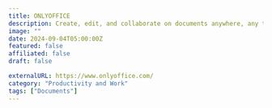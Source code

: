 ```yaml
---
title: ONLYOFFICE
description: Create, edit, and collaborate on documents anywhere, any time.
image: ""
date: 2024-09-04T05:00:00Z
featured: false
affiliated: false
draft: false

externalURL: https://www.onlyoffice.com/
category: "Productivity and Work"
tags: ["Documents"]
---
```

